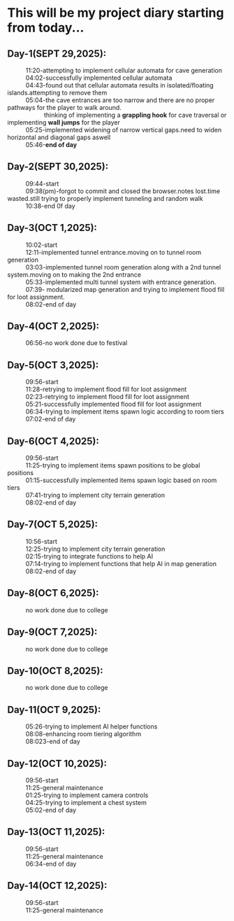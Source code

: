 # This will be my project diary starting from today...

## Day-1(SEPT 29,2025):  
&emsp;&emsp;&emsp;11:20-attempting to implement cellular automata for cave generation  
&emsp;&emsp;&emsp;04:02-successfully implemented cellular automata  
&emsp;&emsp;&emsp;04:43-found out that cellular automata results in isolated/floating islands.attempting to remove them  
&emsp;&emsp;&emsp;05:04-the cave entrances are too narrow and there are no proper pathways for the player to walk around.  
&emsp;&emsp;&emsp;&emsp;&emsp;&emsp;thinking of implementing a **grappling hook** for cave traversal or implementing **wall jumps** for the player  
&emsp;&emsp;&emsp;05:25-implemented widening of narrow vertical gaps.need to widen horizontal and diagonal gaps aswell  
&emsp;&emsp;&emsp;05:46-**end of day**  

## Day-2(SEPT 30,2025):  
&emsp;&emsp;&emsp;09:44-start  
&emsp;&emsp;&emsp;09:38(pm)-forgot to commit and closed the browser.notes lost.time wasted.still trying to properly implement tunneling and random walk  
&emsp;&emsp;&emsp;10:38-end 0f day  

## Day-3(OCT 1,2025):  
&emsp;&emsp;&emsp;10:02-start  
&emsp;&emsp;&emsp;12:11-implemented tunnel entrance.moving on to tunnel room generation  
&emsp;&emsp;&emsp;03:03-implemented tunnel room generation along with a 2nd tunnel system.moving on to making the 2nd entrance  
&emsp;&emsp;&emsp;05:33-implemented multi tunnel system with entrance generation.  
&emsp;&emsp;&emsp;07:39- modularized map generation and trying to implement flood fill for loot assignment.  
&emsp;&emsp;&emsp;08:02-end of day  

## Day-4(OCT 2,2025):  
&emsp;&emsp;&emsp;06:56-no work done due to festival

## Day-5(OCT 3,2025):  
&emsp;&emsp;&emsp;09:56-start  
&emsp;&emsp;&emsp;11:28-retrying to implement flood fill for loot assignment  
&emsp;&emsp;&emsp;02:23-retrying to implement flood fill for loot assignment  
&emsp;&emsp;&emsp;05:21-successfully implemented flood fill for loot assignment  
&emsp;&emsp;&emsp;06:34-trying to implement items spawn logic according to room tiers  
&emsp;&emsp;&emsp;07:02-end of day  

## Day-6(OCT 4,2025):  
&emsp;&emsp;&emsp;09:56-start  
&emsp;&emsp;&emsp;11:25-trying to implement items spawn positions to be global positions  
&emsp;&emsp;&emsp;01:15-successfully implemented items spawn logic based on room tiers  
&emsp;&emsp;&emsp;07:41-trying to implement city terrain generation  
&emsp;&emsp;&emsp;08:02-end of day  

## Day-7(OCT 5,2025):  
&emsp;&emsp;&emsp;10:56-start  
&emsp;&emsp;&emsp;12:25-trying to implement city terrain generation  
&emsp;&emsp;&emsp;02:15-trying to integrate functions to help AI  
&emsp;&emsp;&emsp;07:14-trying to implement functions that help AI in map generation  
&emsp;&emsp;&emsp;08:02-end of day  

## Day-8(OCT 6,2025):  
&emsp;&emsp;&emsp;no work done due to college  

## Day-9(OCT 7,2025):  
&emsp;&emsp;&emsp;no work done due to college  

## Day-10(OCT 8,2025):  
&emsp;&emsp;&emsp;no work done due to college  

## Day-11(OCT 9,2025):  
&emsp;&emsp;&emsp;05:26-trying to implement AI helper functions  
&emsp;&emsp;&emsp;08:08-enhancing room tiering algorithm  
&emsp;&emsp;&emsp;08:023-end of day  

## Day-12(OCT 10,2025):  
&emsp;&emsp;&emsp;09:56-start  
&emsp;&emsp;&emsp;11:25-general maintenance  
&emsp;&emsp;&emsp;01:25-trying to implement camera controls  
&emsp;&emsp;&emsp;04:25-trying to implement a chest system  
&emsp;&emsp;&emsp;05:02-end of day  

## Day-13(OCT 11,2025):  
&emsp;&emsp;&emsp;09:56-start  
&emsp;&emsp;&emsp;11:25-general maintenance  
&emsp;&emsp;&emsp;06:34-end of day  

## Day-14(OCT 12,2025):  
&emsp;&emsp;&emsp;09:56-start  
&emsp;&emsp;&emsp;11:25-general maintenance  

